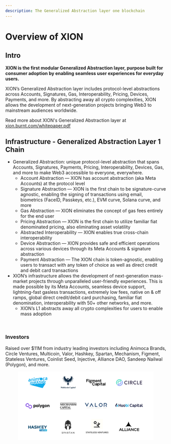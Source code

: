 ```yaml
---
description: The Generalized Abstraction layer one blockchain
---
```


# Overview of XION

## Intro

&#x20;**XION is the first modular Generalized Abstraction layer, purpose built for consumer adoption by enabling seamless user experiences for everyday users.**



XION’s Generalized Abstraction layer includes protocol-level abstractions across Accounts, Signatures, Gas, Interoperability, Pricing, Devices, Payments, and more. By abstracting away all crypto complexities, XION allows the development of next-generation projects bringing Web3 to mainstream audiences worldwide.



Read more about XION's Generalized Abstraction layer at [xion.burnt.com/whitepaper.pdf](https://xion.burnt.com/whitepaper.pdf)



## **Infrastructure - Generalized Abstraction Layer 1 Chain**

* Generalized Abstraction: unique protocol-level abstraction that spans Accounts, Signatures, Payments, Pricing, Interoperability, Devices, Gas, and more to make Web3 accessible to everyone, everywhere.
  * Account Abstraction — XION has account abstraction (aka Meta Accounts) at the protocol level
  * Signature Abstraction — XION is the first chain to be signature-curve agnostic, enabling the signing of transactions using email, biometrics (FaceID, Passkeys, etc.), EVM curve, Solana curve, and more
  * Gas Abstraction — XION eliminates the concept of gas fees entirely for the end user
  * Pricing Abstraction — XION is the first chain to utilize familiar fiat denominated pricing, also eliminating asset volatility
  * Abstracted Interoperability — XION enables true cross-chain interoperability
  * Device Abstraction — XION provides safe and efficient operations across various devices through its Meta Accounts & signature abstraction
  * Payment Abstraction — The XION chain is token-agnostic, enabling users to transact with any token of choice as well as direct credit and debit card transactions
* XION’s infrastructure allows the development of next-generation mass-market projects through unparalleled user-friendly experiences. This is made possible by its Meta Accounts, seamless device support, lightning-fast gasless transactions, extremely low fees, native on & off ramps, global direct credit/debit card purchasing, familiar fiat denomination, interoperability with 50+ other networks, and more.
  * XION’s L1 abstracts away all crypto complexities for users to enable mass adoption

<figure><img src="../../.gitbook/assets/XION Infrastructure (16).png" alt=""><figcaption></figcaption></figure>

### **Investors**

Raised over $11M from industry leading investors including Animoca Brands, Circle Ventures, Multicoin, Valor, Hashkey, Spartan, Mechanism, Figment, Stateless Ventures, Coinlist Seed, Injective, Alliance DAO, Sandeep Nailwal (Polygon), and more.

<figure><img src="../../.gitbook/assets/Burnt Investor Logos (1) (1).png" alt=""><figcaption></figcaption></figure>

###

